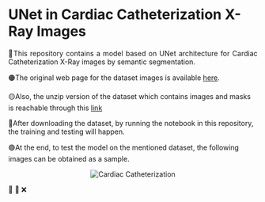 # UNet in Cardiac Catheterization X-Ray Images
<p align="justify">
🚩This repository contains a model based on UNet architecture for Cardiac Catheterization X-Ray images by semantic segmentation.

🟠The original web page for the dataset images is available [here](https://www.kaggle.com/datasets/c7934597/cardiac-catheterization).

🟡Also, the unzip version of the dataset which contains images and masks is reachable through this [link](https://drive.google.com/drive/folders/1RZFeTVvsACVwZG__lAfNRdxMXT94wIr-?usp=share_link)
  
🔵After downloading the dataset, by running the notebook in this repository, the training and testing will happen.
  
🟣At the end, to test the model on the mentioned dataset, the following images can be obtained as a sample.
  
</p>

<p align="center">
<img src="https://github.com/SoheilaHatami/UNet-in-Cardiac-Catheterization-X-Ray-Images/assets/74190994/4a9a2a53-341b-4c37-a896-f11285315570" alt="Cardiac Catheterization">
</p>
🙌 🚧 ❌   


